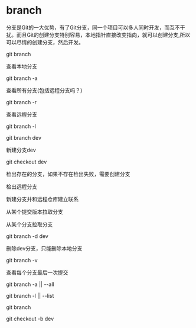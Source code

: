 # branch

分支是Git的一大优势，有了Git分支，同一个项目可以多人同时开发，而互不干扰。而且Git的创建分支特别容易，本地指针直接改变指向，就可以创建分支,所以可以尽情的创建分支，然后开发。

git branch

查看本地分支

git branch -a 

查看所有分支(包括远程分支吗？)

git branch -r 

查看远程分支

git branch -l


git branch dev  

新建分支dev


git checkout dev

检出存在的分支，如果不存在检出失败，需要创建分支


检出远程分支


新建分支并和远程仓库建立联系


从某个提交版本拉取分支


从某个分支拉取分支


git branch -d dev

删除dev分支，只能删除本地分支

git branch -v 

查看每个分支最后一次提交


git branch -a || --all

git branch -l || --list

git branch

git checkout -b dev



